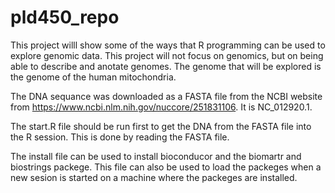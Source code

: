 # pld450_repo

This project willl show some of the ways that R programming can be used to explore genomic data. This project will not focus on genomics, but on being able to describe and anotate genomes. The genome that will be explored is the genome of the human mitochondria. 

The DNA sequance was downloaded as a FASTA file from the NCBI website from https://www.ncbi.nlm.nih.gov/nuccore/251831106. It is NC_012920.1. 

The start.R file should be run first to get the DNA from the FASTA file into the R session. This is done by reading the FASTA file. 

The install file can be used to install bioconducor and the biomartr and biostrings packege. This file can also be used to load the packeges when a new sesion is started on a machine where the packeges are installed. 